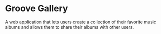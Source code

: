 # Groove Gallery
A web application that lets users create a collection of their favorite music albums and allows them to share their albums with other users.
